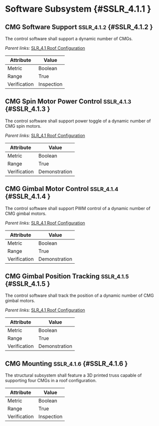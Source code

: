 # Software Subsystem {#SSLR_4.1.1 }

## CMG Software Support <small>SSLR_4.1.2</small> {#SSLR_4.1.2 }

The control software shall support a dynamic number of CMGs.

*Parent links:* [SLR_4.1 Roof Configuration](SLR_4.html#SLR_4.1)

| Attribute | Value |
| --------- | ----- |
| Metric | Boolean |
| Range | True |
| Verification | Inspection |


## CMG Spin Motor Power Control <small>SSLR_4.1.3</small> {#SSLR_4.1.3 }

The control software shall support power toggle of a dynamic number of CMG spin motors.

*Parent links:* [SLR_4.1 Roof Configuration](SLR_4.html#SLR_4.1)

| Attribute | Value |
| --------- | ----- |
| Metric | Boolean |
| Range | True |
| Verification | Demonstration |


## CMG Gimbal Motor Control <small>SSLR_4.1.4</small> {#SSLR_4.1.4 }

The control software shall support PWM control of a dynamic number of CMG gimbal motors.

*Parent links:* [SLR_4.1 Roof Configuration](SLR_4.html#SLR_4.1)

| Attribute | Value |
| --------- | ----- |
| Metric | Boolean |
| Range | True |
| Verification | Demonstration |


## CMG Gimbal Position Tracking <small>SSLR_4.1.5</small> {#SSLR_4.1.5 }

The control software shall track the position of a dynamic number of CMG gimbal motors.

*Parent links:* [SLR_4.1 Roof Configuration](SLR_4.html#SLR_4.1)

| Attribute | Value |
| --------- | ----- |
| Metric | Boolean |
| Range | True |
| Verification | Demonstration |


## CMG Mounting <small>SSLR_4.1.6</small> {#SSLR_4.1.6 }

The structural subsystem shall feature a 3D printed truss capable of supporting four CMGs in a roof configuration.

| Attribute | Value |
| --------- | ----- |
| Metric | Boolean |
| Range | True |
| Verification | Inspection |



